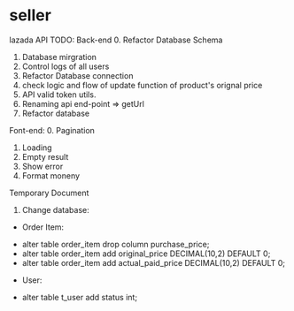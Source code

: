 # seller
lazada API
TODO:
Back-end
0. Refactor Database Schema
1. Database mirgration
2. Control logs of all users
3. Refactor Database connection
4. check logic and flow of update function of product's orignal price
5. API valid token utils.
6. Renaming api end-point => get<FunctionName>Url
7. Refactor database

Font-end:
0. Pagination
1. Loading
2. Empty result
3. Show error
4. Format moneny


Temporary Document

1. Change database:
 - Order Item:
  + alter table order_item drop column purchase_price;
  + alter table order_item add original_price DECIMAL(10,2) DEFAULT 0;
  + alter table order_item add actual_paid_price DECIMAL(10,2) DEFAULT 0;
 - User:
  + alter table t_user add status int;
